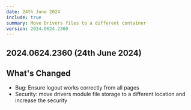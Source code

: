 ```yaml
---
date: 24th June 2024
include: true
summary: Move Drivers files to a different container
version: 2024.0624.2360 
---
```

## 2024.0624.2360 (24th June 2024)
## What's Changed

* Bug: Ensure logout works correctly from all pages
* Security: move drivers module file storage to a different location and increase the security
